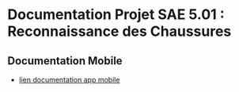# Documentation Projet SAE 5.01 : Reconnaissance des Chaussures

## Documentation Mobile
- <a href="https://github.com/IlTriki/SAE5.01/blob/main/ckoitgrol/README.md" target="_blank">lien documentation app mobile</a>

